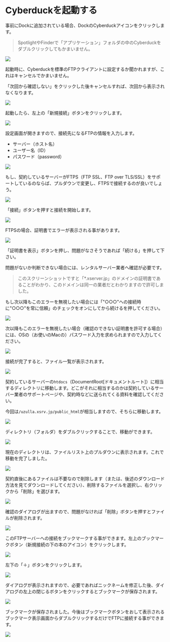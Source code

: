 # Cyberduckを起動する

事前にDockに追加されている場合、DockのCyberduckアイコンをクリックします。

> SpotlightやFinderで「アプリケーション」フォルダの中のCyberduckをダブルクリックしてもかまいません。

![](2014-08-23_13.14.45.jpg)

起動時に、Cyberduckを標準のFTPクライアントに設定するか聞かれますが、これはキャンセルでかまいません。

「次回から確認しない」をクリックした後キャンセルすれば、次回から表示されなくなります。

![](2014-08-23_13.14.56.jpg)

起動したら、左上の「新規接続」ボタンをクリックします。

![](2014-08-23_13.15.08.jpg)

設定画面が開きますので、接続先になるFTPの情報を入力します。

- サーバー（ホスト名）
- ユーザー名（ID）
- パスワード（password）

![](2014-08-23_13.16.28.jpg)

もし、契約しているサーバーがFTPS（FTP SSL、FTP over TLS/SSL）をサポートしているのならば、プルダウンで変更し、FTPSで接続するのが良いでしょう。

![](2014-08-23_13.16.35.jpg)

「接続」ボタンを押すと接続を開始します。

![](2014-08-23_13.16.49.jpg)

FTPSの場合、証明書でエラーが表示される事があります。

![](2014-08-23_13.16.52.jpg)

「証明書を表示」ボタンを押し、問題がなさそうであれば「続ける」を押して下さい。

問題がないか判断できない場合には、レンタルサーバー業者へ確認が必要です。

> このスクリーンショットですと「*.xserver.jp」のドメインの証明書であることがわかり、このドメインは同一の業者だとわかりますので許可しました。

もし次以降もこのエラーを無視したい場合には「"○○○"への接続時に"○○○"を常に信頼」のチェックをオンにしてから続けるを押してください。

![](2014-08-23_13.16.53.jpg)

次以降もこのエラーを無視したい場合（確認のできない証明書を許可する場合）には、OSの（お使いのMacの）パスワード入力を求められますので入力してください。

![](2014-08-23_13.16.54.jpg)

接続が完了すると、ファイル一覧が表示されます。


![](2014-08-23_13.16.57.jpg)

契約しているサーバーの`htdocs`（DocumentRoot[ドキュメントルート]）に相当するディレクトリに移動します。どこがそれに相当するのかは契約しているサーバー業者のサポートページや、契約時などに送られてくる資料を確認してください。

今回は`/uzulla.xsrv.jp/public_html`が相当しますので、そちらに移動します。

![](2014-08-23_13.17.04.jpg)

ディレクトリ（フォルダ）をダブルクリックすることで、移動ができます。

![](2014-08-23_13.17.09.jpg)

現在のディレクトリは、ファイルリスト上のプルダウンに表示されます。これで移動を完了しました。

![](2014-08-23_13.17.29.jpg)

契約直後にあるファイルは不要なので削除します（または、後述のダウンロード方法を見てダウンロードしてください）、削除するファイルを選択し、右クリックから「削除」を選びます。

![](2014-08-23_13.17.47.jpg)

確認のダイアログが出ますので、問題がなければ「削除」ボタンを押すとファイルが削除されます。

![](2014-08-23_13.17.51.jpg)

このFTPサーバーへの接続をブックマークする事ができます。左上のブックマークボタン（新規接続の下の本のアイコン）をクリックします。

![](2014-08-23_13.18.00.jpg)

左下の「＋」ボタンをクリックします。

![](2014-08-23_13.18.02.jpg)

ダイアログが表示されますので、必要であればニックネームを修正した後、ダイアログの左上の閉じるボタンをクリックするとブックマークが保存されます。

![](2014-08-23_13.18.09.jpg)

ブックマークが保存されました。今後はブックマークボタンをおして表示されるブックマーク表示画面からダブルクリックするだけでFTPに接続する事ができます。

![](2014-08-23_13.18.20.jpg)

